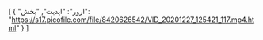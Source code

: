 
[
  {
    "ارور": "اپدیت",
    "بخش": "https://s17.picofile.com/file/8420626542/VID_20201227_125421_117.mp4.html"
  }
]
